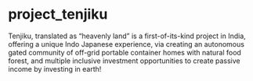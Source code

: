 # project_tenjiku
Tenjiku, translated as “heavenly land” is a first-of-its-kind project in India, offering a unique Indo Japanese experience, via creating an autonomous gated community of off-grid portable container homes with natural food forest, and multiple inclusive investment opportunities to create passive income by investing in earth!
